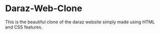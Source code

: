 # Daraz-Web-Clone
This is the beautiful clone of the daraz website simply made using HTML and CSS features.

